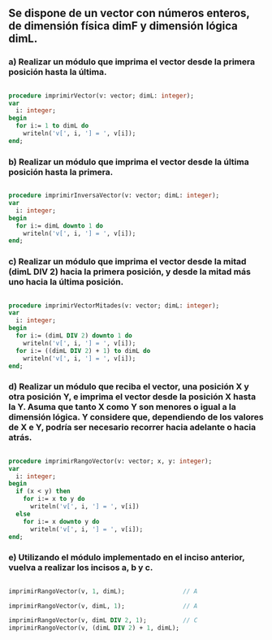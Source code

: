 ## Se dispone de un vector con números enteros, de dimensión física dimF y dimensión lógica dimL.
### a) Realizar un módulo que imprima el vector desde la primera posición hasta la última.
##
```pascal
procedure imprimirVector(v: vector; dimL: integer);
var
  i: integer;
begin
  for i:= 1 to dimL do
    writeln('v[', i, '] = ', v[i]);
end;
```
### b) Realizar un módulo que imprima el vector desde la última posición hasta la primera.
##
```pascal
procedure imprimirInversaVector(v: vector; dimL: integer);
var
  i: integer;
begin
  for i:= dimL downto 1 do
    writeln('v[', i, '] = ', v[i]);
end;
```
### c) Realizar un módulo que imprima el vector desde la mitad (dimL DIV 2) hacia la primera posición, y desde la mitad más uno hacia la última posición.
##
```pascal
procedure imprimirVectorMitades(v: vector; dimL: integer);
var
  i: integer;
begin
  for i:= (dimL DIV 2) downto 1 do
    writeln('v[', i, '] = ', v[i]);
  for i:= ((dimL DIV 2) + 1) to dimL do
    writeln('v[', i, '] = ', v[i]);
end;
```
### d) Realizar un módulo que reciba el vector, una posición X y otra posición Y, e imprima el vector desde la posición X hasta la Y. Asuma que tanto X como Y son menores o igual a la dimensión lógica. Y considere que, dependiendo de los valores de X e Y, podría ser necesario recorrer hacia adelante o hacia atrás.
##
```pascal
procedure imprimirRangoVector(v: vector; x, y: integer);
var
  i: integer;
begin
  if (x < y) then
    for i:= x to y do
      writeln('v[', i, '] = ', v[i])
  else
    for i:= x downto y do
      writeln('v[', i, '] = ', v[i]);
end;
```
### e) Utilizando el módulo implementado en el inciso anterior, vuelva a realizar los incisos a, b y c.
##
```pascal
imprimirRangoVector(v, 1, dimL);                // A

imprimirRangoVector(v, dimL, 1);                // A

imprimirRangoVector(v, dimL DIV 2, 1);          // C
imprimirRangoVector(v, (dimL DIV 2) + 1, dimL);
```